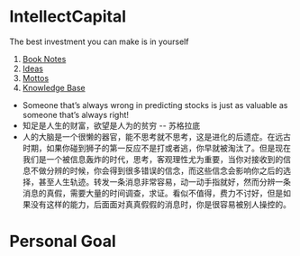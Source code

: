 # IntellectCapital
The best investment you can make is in yourself

1. [Book Notes](./notes)
2. [Ideas](./ideas.md)
3. [Mottos](./mottos.md)
4. [Knowledge Base](./kb.md)

- Someone that’s always wrong in predicting stocks is just as valuable as someone that’s always right!
- 知足是人生的财富，欲望是人为的贫穷 -- 苏格拉底
- 人的大脑是一个很懒的器官，能不思考就不思考，这是进化的后遗症。在远古时期，如果你碰到狮子的第一反应不是打或者逃，你早就被淘汰了。但是现在我们是一个被信息轰炸的时代，思考，客观理性尤为重要，当你对接收到的信息不做分辨的时候，你会得到很多错误的信念，而这些信念会影响你之后的选择，甚至人生轨迹。转发一条消息非常容易，动一动手指就好，然而分辨一条消息的真假，需要大量的时间调查，求证。看似不值得，费力不讨好，但是如果没有这样的能力，后面面对真真假假的消息时，你是很容易被别人操控的。

# Personal Goal


